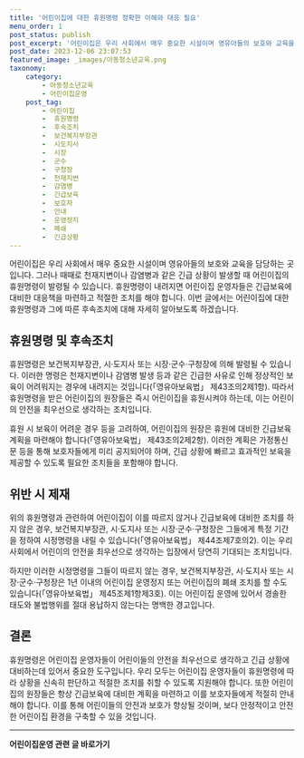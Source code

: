 ```yaml
---
title: '어린이집에 대한 휴원명령 정확한 이해와 대응 필요'
menu_order: 1
post_status: publish
post_excerpt: '어린이집은 우리 사회에서 매우 중요한 시설이며 영유아들의 보호와 교육을 담당하는 곳입니다. 그러나 때때로 천재지변이나 감염병과 같은 긴급 상황이 발생할 때 어린이집의 휴원명령이 발령될 수 있습니다. 휴원명령이 내려지면 어린이집 운영자들은 긴급보육에 대비한 대응책을 마련하고 적절한 조치를 해야 합니다. 이번 글에서는 어린이집에 대한 휴원명령과 그에 따른 후속조치에 대해 자세히 알아보도록 하겠습니다.'
post_date: 2023-12-06 23:07:53
featured_image: _images/아동청소년교육.png
taxonomy:
    category:
        - 아동청소년교육
        - 어린이집운영
    post_tag:
        - 어린이집
        -  휴원명령
        -  후속조치
        -  보건복지부장관
        -  시도지사
        -  시장
        -  군수
        -  구청장
        -  천재지변
        -  감염병
        -  긴급보육
        -  보호자
        -  안내
        -  운영정지
        -  폐쇄
        -  긴급상황
---
```



어린이집은 우리 사회에서 매우 중요한 시설이며 영유아들의 보호와 교육을 담당하는 곳입니다. 그러나 때때로 천재지변이나 감염병과 같은 긴급 상황이 발생할 때 어린이집의 휴원명령이 발령될 수 있습니다. 휴원명령이 내려지면 어린이집 운영자들은 긴급보육에 대비한 대응책을 마련하고 적절한 조치를 해야 합니다. 이번 글에서는 어린이집에 대한 휴원명령과 그에 따른 후속조치에 대해 자세히 알아보도록 하겠습니다.

## 휴원명령 및 후속조치

휴원명령은 보건복지부장관, 시·도지사 또는 시장·군수·구청장에 의해 발령될 수 있습니다. 이러한 명령은 천재지변이나 감염병 발생 등과 같은 긴급한 사유로 인해 정상적인 보육이 어려워지는 경우에 내려지는 것입니다(「영유아보육법」 제43조의2제1항). 따라서 휴원명령을 받은 어린이집의 원장들은 즉시 어린이집을 휴원시켜야 하는데, 이는 어린이의 안전을 최우선으로 생각하는 조치입니다.

휴원 시 보육이 어려운 경우 등을 고려하여, 어린이집의 원장은 휴원에 대비한 긴급보육 계획을 마련해야 합니다(「영유아보육법」 제43조의2제2항). 이러한 계획은 가정통신문 등을 통해 보호자들에게 미리 공지되어야 하며, 긴급 상황에 빠르고 효과적인 보육을 제공할 수 있도록 필요한 조치들을 포함해야 합니다. 

## 위반 시 제재

위의 휴원명령과 관련하여 어린이집이 이를 따르지 않거나 긴급보육에 대비한 조치를 하지 않은 경우, 보건복지부장관, 시·도지사 또는 시장·군수·구청장은 그들에게 특정 기간을 정하여 시정명령을 내릴 수 있습니다(「영유아보육법」 제44조제7호의2). 이는 우리 사회에서 어린이의 안전을 최우선으로 생각하는 입장에서 당연히 기대되는 조치입니다.

하지만 이러한 시정명령을 그들이 따르지 않는 경우, 보건복지부장관, 시·도지사 또는 시장·군수·구청장은 1년 이내의 어린이집 운영정지 또는 어린이집의 폐쇄 조치를 할 수도 있습니다(「영유아보육법」 제45조제1항제3호). 이는 어린이집 운영에 있어서 경솔한 태도와 불법행위를 절대 용납하지 않는다는 명백한 경고입니다.

## 결론

휴원명령은 어린이집 운영자들이 어린이들의 안전을 최우선으로 생각하고 긴급 상황에 대비하는데 있어서 중요한 도구입니다. 우리 모두는 어린이집 운영자들이 휴원명령에 따라 상황을 신속히 판단하고 적절한 조치를 취할 수 있도록 지원해야 합니다. 또한 어린이집의 원장들은 항상 긴급보육에 대비한 계획을 마련하고 이를 보호자들에게 적절히 안내해야 합니다. 이를 통해 어린이들의 안전과 보호가 향상될 것이며, 보다 안정적이고 안전한 어린이집 환경을 구축할 수 있을 것입니다.
<!-- wp:separator -->
<hr class="wp-block-separator has-alpha-channel-opacity"/>
<!-- /wp:separator -->

<!-- wp:group {"backgroundColor":"base","layout":{"type":"constrained"}} -->
<div class="wp-block-group has-base-background-color has-background"><!-- wp:paragraph {"align":"center","fontSize":"medium"} -->
<p class="has-text-align-center has-large-font-size"><strong>어린이집운영 관련 글 바로가기</strong></p>
<!-- /wp:paragraph -->


<!-- wp:latest-posts
{"categories":[{"id":31780,"count":19,"description":"","link":"https://uknowlaw.com/category/%ec%96%b4%eb%a6%b0%ec%9d%b4%ec%a7%91%ec%9a%b4%ec%98%81/","name":"어린이집운영","slug":"어린이집운영","taxonomy":"category","parent":0,"meta":[],"_links":{"self":[{"href":"https://uknowlaw.com/wp-json/wp/v2/categories/31780"}],"collection":[{"href":"https://uknowlaw.com/wp-json/wp/v2/categories"}],"about":[{"href":"https://uknowlaw.com/wp-json/wp/v2/taxonomies/category"}],"wp:post_type":[{"href":"https://uknowlaw.com/wp-json/wp/v2/posts?categories=31780"}],"curies":[{"name":"wp","href":"https://api.w.org/{rel}","templated":true}]}}],"postsToShow":100,"excerptLength":28,"postLayout":"grid","columns":2,"featuredImageAlign":"left","featuredImageSizeSlug":"large","fontSize":"small"} /--></div>
<!-- /wp:group -->